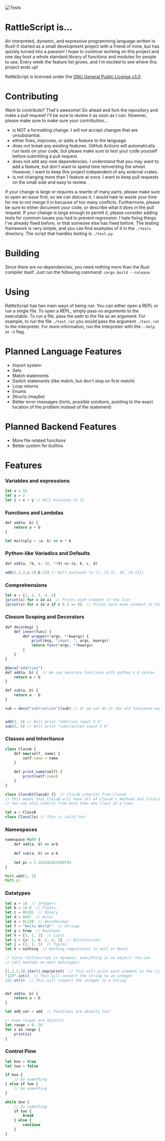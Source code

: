 ![Tests](https://github.com/HavenSelph/rattlescript/actions/workflows/build.yml/badge.svg)

# RattleScript is...
An interpreted, dynamic, and expressive programming language written in Rust! It started as a small development project with a friend of mine, but has quickly turned into a passion! I hope to continue working on this project and one day host a whole standard library of functions and modules for people to use. Every week the feature list grows, and I'm excited to see where this project ends up!

RattleScript is licensed under the [GNU General Public License v3.0](<https://www.gnu.org/licenses/quick-guide-gplv3.html>).

# Contributing
Want to contribute? That's awesome! Go ahead and fork the repository and make a pull request! I'll be sure to review it as soon as I can. However, please make sure to make sure your contribution...
- is NOT a formatting change. I will not accept changes that are unsubstantial.
- either fixes, improves, or adds a feature to the language.
- does not break any existing features. GitHub Actions will automatically run tests on your code, but please make sure to test your code yourself before submitting a pull request.
- does not add any new dependencies. I understand that you may want to add a feature, but don't want to spend time reinventing the wheel. However, I want to keep this project independent of any external crates.
- is not changing more than 1 feature at once. I want to keep pull requests on the small side and easy to review.

If your change is large or requires a rewrite of many parts, please make sure to open an issue first, so we can discuss it. I would hate to waste your time for me to not merge it in because of too many conflicts. Furthermore, please be sure to either document your code, or describe what it does in the pull request. If your change is large enough to permit it, please consider adding tests for common issues you had to prevent regression. I hate fixing things I've already fixed before, or that someone else has fixed before. The testing framework is very simple, and you can find examples of it in the `./tests` directory. The script that handles testing is `./test.py`.

# Building
Since there are no dependencies, you need nothing more than the Rust compiler itself. Just run the following command:
`cargo build --release`

# Using
RattleScript has two main ways of being run. You can either open a REPL or run a single file. To open a REPL, simply pass no arguments to the executable. To run a file, pass the path to the file as an argument. For example, to run the file `./test.rat` you would pass the argument `./test.rat` to the interpreter. For more information, run the interpreter with the `--help` or `-h` flag.

# Planned Language Features
- Import system
- Sets
- Match statements
- Switch statements (like match, but don't stop on first match)
- Loop returns
- Enums
- Structs (maybe)
- Better error messages (hints, possible solutions, pointing to the exact location of the problem instead of the statement)

# Planned Backend Features
- More file related functions
- Better system for builtins

# Features
### Variables and expressions
```javascript
let x = 10
let y = 2
let z = x + y // Will evaluate to 12
```
### Functions and Lambdas
```javascript
def add(a, b) {  
    return a + b
}

let multiply = |a, b| => a * b
```
### Python-like Variadics and Defaults
```javascript
def add(a, *b, c: 10, **d) => (a, b, c, d)

add(1,2,3,c:10,k:12) // Will evaluate to (1, [2,3], 10, {k:12})
```
### Comprehensions
```javascript
let a = [1, 2, 3, 4, 5]
[print(x) for x in a]  // Prints each element in the list
[print(x) for x in a if x % 2 == 0]  // Prints each even element in the list
```
### Closure Scoping and Decorators
```js
def deco(msg) {
    def inner(func) {
        def wrapper(*args, **kwargs) {
            print(msg, "input: ", args, kwargs)
            return func(*args, **kwargs)        
        }
    }
}

@deco("addition")
def add(a, b) {  // We can decorate functions with python's @ syntax
    return a + b
}

def sub(a, b) {
    return a - b
}

sub = deco("subtraction")(sub) // Or we can do it the old fashioned way


add(3, 4) // Will print "addition input 3 4"
sub(5, 6) // Will print "subtraction input 5 6"
```
### Classes and Inheritance
```javascript
class ClassA {
    def new(self, name) {
        self.name = name
    }
    
    def print_name(self) {
        print(self.name)
    }
}

class ClassB(ClassA) {}  // ClassB inherits from ClassA
// This means that ClassB will have all of ClassA's methods and (static) variables
// You can also inherit from more than one class at a time. 

let a = ClassB
class ClassC(a) // This is valid too!
```
### Namespaces
```javascript
namespace Math {
    def add(a, b) => a+b
    
    def sub(a, b) => a-b
    
    let pi = 3.141592653589793
}

Math.add(1, 2)
Math.pi 
```

### Datatypes
```javascript
let a = 10  // Integers
let b = 10.0  // Floats
let c = 0b101  // Binary
let d = 0o67  // Octal
let e = 0x22B  // Hexadecimal
let f = "Hello World!"  // Strings
let g = true  // Booleans
let h = [1, 2, 3]  // Lists
let i = {a: 1, b: 2, c: 3}  // Dictionaries
let j = (1, 2, 3)  // Tuples
let k = nothing  // Nothing (equivalent to null or None)

// Since rattlescript is dynamic, everything is an object! You can
// call methods on most datatypes!

[1,2,3,4].iter().map(print)  // This will print each element in the list
"123".int()  // This will convert the string to an integer
123.str()  // This will convert the integer to a string


def add(a, b) {
    return a + b
}

let add_var = add  // Functions are objects too!

// Even ranges are objects!
let range = 0..10
for x in range {
    print(x)
}
```
### Control Flow
```javascript
let boo = true
let two = false

if boo {
    // Do something
} else if two {
    // Do something
}

while boo {
    // Do something
    if two {
        break
    } else {
        continue
    }
}
```

